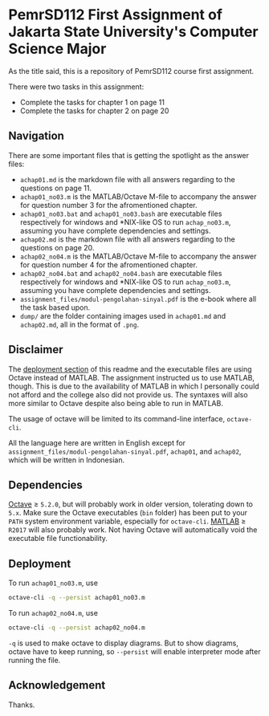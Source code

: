 # PemrSD112 First Assignment of Jakarta State University's Computer Science Major

As the title said, this is a repository of PemrSD112 course first assignment.

There were two tasks in this assignment:

- Complete the tasks for chapter 1 on page 11
- Complete the tasks for chapter 2 on page 20

## Navigation

There are some important files that is getting the spotlight as the answer files:

- `achap01.md` is the markdown file with all answers regarding to the questions on page 11.
- `achap01_no03.m` is the MATLAB/Octave M-file to accompany the answer for question number 3 for the afromentioned chapter.
- `achap01_no03.bat` and `achap01_no03.bash` are executable files respectively for windows and \*NIX-like OS to run `achap_no03.m`, assuming you have complete dependencies and settings.
- `achap02.md` is the markdown file with all answers regarding to the questions on page 20.
- `achap02_no04.m` is the MATLAB/Octave M-file to accompany the answer for question number 4 for the afromentioned chapter.
- `achap02_no04.bat` and `achap02_no04.bash` are executable files respectively for windows and \*NIX-like OS to run `achap_no03.m`, assuming you have complete dependencies and settings.
- `assignment_files/modul-pengolahan-sinyal.pdf` is the e-book where all the task based upon.
- `dump/` are the folder containing images used in `achap01.md` and `achap02.md`, all in the format of `.png`.

## Disclaimer

The [deployment section](#Deployment) of this readme and the executable files are using Octave instead of MATLAB. The assignment instructed us to use MATLAB, though. This is due to the availability of MATLAB in which I personally could not afford and the college also did not provide us. The syntaxes will also more similar to Octave despite also being able to run in MATLAB.

The usage of octave will be limited to its command-line interface, `octave-cli`.

All the language here are written in English except for `assignment_files/modul-pengolahan-sinyal.pdf`, `achap01`, and `achap02`, which will be written in Indonesian.

## Dependencies

[Octave](https://www.google.com/search?client=firefox-b-d&q=octave) ≥ `5.2.0`, but will probably work in older version, tolerating down to `5.x`. Make sure the Octave executables (`bin` folder) has been put to your `PATH` system environment variable, especially for `octave-cli`. [MATLAB](https://www.mathworks.com/products/matlab.html) ≥ `R2017` will also probably work. Not having Octave will automatically void the executable file functionability.

## Deployment

To run `achap01_no03.m`, use
```bash
octave-cli -q --persist achap01_no03.m
```

To run `achap02_no04.m`, use
```bash
octave-cli -q --persist achap02_no04.m
```

`-q` is used to make octave to display diagrams. But to show diagrams, octave have to keep running, so `--persist` will enable interpreter mode after running the file.

## Acknowledgement

Thanks.